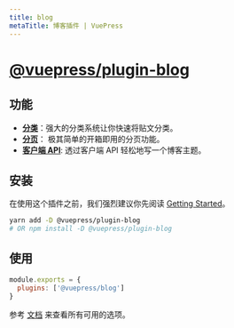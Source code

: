 ```yaml
---
title: blog
metaTitle: 博客插件 | VuePress
---
```


# [@vuepress/plugin-blog](https://github.com/pulsarrjs/pulsarr-plugin-blog)

## 功能

- [**分类**](https://pulsarr-plugin-blog.billyyyyy3320.com/guide/getting-started.html#document-classifier)：强大的分类系统让你快速将贴文分类。
- [**分页**](https://pulsarr-plugin-blog.billyyyyy3320.com/guide/getting-started.html#pagination)： 极其简单的开箱即用的分页功能。
- [**客户端 API**](https://pulsarr-plugin-blog.billyyyyy3320.com/client-api/): 透过客户端 API 轻松地写一个博客主题。

## 安装

在使用这个插件之前，我们强烈建议你先阅读 [Getting Started](https://pulsarr-plugin-blog.billyyyyy3320.com/guide/getting-started.html)。

```bash
yarn add -D @vuepress/plugin-blog
# OR npm install -D @vuepress/plugin-blog
```

## 使用

```javascript
module.exports = {
  plugins: ['@vuepress/blog']
}
```

参考 [文档](https://pulsarr-theme-blog.billyyyyy3320.com/) 来查看所有可用的选项。
